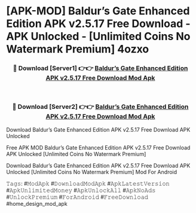 # [APK-MOD] Baldur’s Gate Enhanced Edition APK v2.5.17 Free Download - APK Unlocked - [Unlimited Coins No Watermark Premium] 4ozxo



<div align="center">
<h3>🔴 Download [Server1] 👉👉 <a href="https://momento.my/?title=Baldur’s_Gate_Enhanced_Edition_APK_v2.5.17_Free_Download">Baldur’s Gate Enhanced Edition APK v2.5.17 Free Download Mod Apk</a></h3><br>

<h3>🔴 Download [Server2] 👉👉 <a href="https://momento.my/?title=Baldur’s_Gate_Enhanced_Edition_APK_v2.5.17_Free_Download">Baldur’s Gate Enhanced Edition APK v2.5.17 Free Download Mod Apk</a></h3>
</div>



Download Baldur’s Gate Enhanced Edition APK v2.5.17 Free Download APK Unlocked

Free APK MOD Baldur’s Gate Enhanced Edition APK v2.5.17 Free Download APK Unlocked [Unlimited Coins No Watermark Premium]

Download Baldur’s Gate Enhanced Edition APK v2.5.17 Free Download APK Unlocked [Unlimited Coins No Watermark Premium] Mod For Android

𝚃𝚊𝚐𝚜: #𝙼𝚘𝚍𝙰𝚙𝚔 #𝙳𝚘𝚠𝚗𝚕𝚘𝚊𝚍𝙼𝚘𝚍𝙰𝚙𝚔 #𝙰𝚙𝚔𝙻𝚊𝚝𝚎𝚜𝚝𝚅𝚎𝚛𝚜𝚒𝚘𝚗 #𝙰𝚙𝚔𝚄𝚗𝚕𝚒𝚖𝚒𝚝𝚎𝚍𝙼𝚘𝚗𝚎𝚢 #𝙰𝚙𝚔𝚄𝚗𝚕𝚘𝚌𝚔𝙰𝚕𝚕 #𝙰𝚙𝚔𝙽𝚘𝙰𝚍𝚜 #𝚄𝚗𝚕𝚘𝚌𝚔𝙿𝚛𝚎𝚖𝚒𝚞𝚖 #𝙵𝚘𝚛𝙰𝚗𝚍𝚛𝚘𝚒𝚍 #𝙵𝚛𝚎𝚎𝙳𝚘𝚠𝚗𝚕𝚘𝚊𝚍 #home_design_mod_apk
